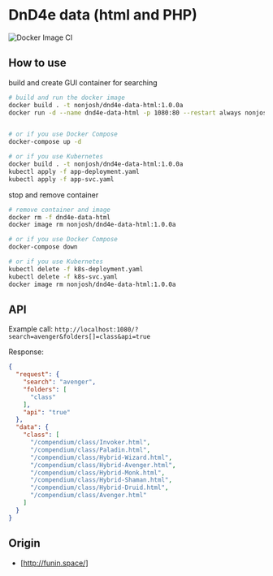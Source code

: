 # DnD4e data (html and PHP)

![Docker Image CI](https://github.com/nonjosh/dnd4e-data-html/workflows/Docker%20Image%20CI/badge.svg)

## How to use

build and create GUI container for searching

```sh
# build and run the docker image
docker build . -t nonjosh/dnd4e-data-html:1.0.0a
docker run -d --name dnd4e-data-html -p 1080:80 --restart always nonjosh/dnd4e-data-html:1.0.0a


# or if you use Docker Compose
docker-compose up -d

# or if you use Kubernetes
docker build . -t nonjosh/dnd4e-data-html:1.0.0a
kubectl apply -f app-deployment.yaml
kubectl apply -f app-svc.yaml
```

stop and remove container

```sh
# remove container and image
docker rm -f dnd4e-data-html
docker image rm nonjosh/dnd4e-data-html:1.0.0a

# or if you use Docker Compose
docker-compose down

# or if you use Kubernetes
kubectl delete -f k8s-deployment.yaml
kubectl delete -f k8s-svc.yaml
docker image rm nonjosh/dnd4e-data-html:1.0.0a
```

## API

Example call: `http://localhost:1080/?search=avenger&folders[]=class&api=true`

Response:

```json
{
  "request": {
    "search": "avenger",
    "folders": [
      "class"
    ],
    "api": "true"
  },
  "data": {
    "class": [
      "/compendium/class/Invoker.html",
      "/compendium/class/Paladin.html",
      "/compendium/class/Hybrid-Wizard.html",
      "/compendium/class/Hybrid-Avenger.html",
      "/compendium/class/Hybrid-Monk.html",
      "/compendium/class/Hybrid-Shaman.html",
      "/compendium/class/Hybrid-Druid.html",
      "/compendium/class/Avenger.html"
    ]
  }
}
```

## Origin

- [http://funin.space/]
